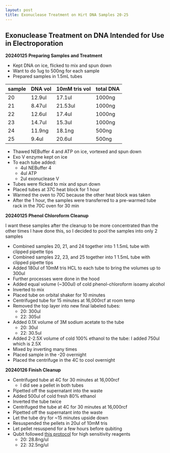 ```yaml
---
layout: post
title: Exonuclease Treatment on Hirt DNA Samples 20-25 
--- 
```


## Exonuclease Treatment on DNA Intended for Use in Electroporation 

**20240125 Preparing Samples and Treatment**

- Kept DNA on ice, flicked to mix and spun down 
- Want to do 1ug to 500ng for each sample 
- Prepared samples in 1.5mL tubes 

|sample|DNA vol|10mM tris vol|total DNA|
|---|---|---|---|
|20|12.9ul|17.1ul|1000ng|
|21|8.47ul|21.53ul|1000ng|
|22|12.6ul|17.4ul|1000ng|
|23|14.7ul|15.3ul|1000ng|
|24|11.9ng|18.1ng|500ng|
|25|9.4ul|20.6ul|500ng|

- Thawed NEBuffer 4 and ATP on ice, vortexed and spun down 
- Exo V enzyme kept on ice 
- To each tube added:
    - 4ul NEBuffer 4
    - 4ul ATP
    - 2ul exonuclease V 
- Tubes were flicked to mix and spun down 
- Placed tubes at 37C heat block for 1 hour 
- Warmed the oven to 70C because the other heat block was taken 
- After the 1 hour, the samples were transferred to a pre-warmed tube rack in the 70C oven for 30 min 

**20240125 Phenol Chloroform Cleanup**

I want these samples after the cleanup to be more concentrated than the other times I have done this, so I decided to pool the samples into only 2 samples 

- Combined samples 20, 21, and 24 together into 1 1.5mL tube with clipped pipette tips
- Combined samples 22, 23, and 25 together into 1 1.5mL tube with clipped pipette tips 
- Added 180ul of 10mM tris HCL to each tube to bring the volumes up to 300ul 
- Further processes were done in the hood 
- Added equal volume (~300ul) of cold phenol-chloroform isoamy alcohol
- Inverted to mix
- Placed tube on orbital shaker for 10 minutes 
- Centrifuged tube for 15 minutes at 16,000rcf at room temp 
- Removed the top layer into new final labeled tubes:
    - 20: 300ul
    - 22: 305ul
- Added 0.1X volume of 3M sodium acetate to the tube 
    - 20: 30ul
    - 22: 30.5ul
- Added 2-2.5X volume of cold 100% ethanol to the tube: I added 750ul which is 2.5X
- Mixed by inverting many times 
- Placed sample in the -20 overnight 
- Placed the centrifuge in the 4C to cool overnight

**20240126 Finish Cleanup**

- Centrifuged tube at 4C for 30 minutes at 16,000rcf 
    - I did see a pellet in both tubes
- Pipetted off the supernatant into the waste 
- Added 500ul of cold fresh 80% ethanol 
- Inverted the tube twice 
- Centrifuged the tube at 4C for 30 minutes at 16,000rcf 
- Pipetted off the supernatant into the waste 
- Let the tube dry for ~15 minutes upside down 
- Resuspended the pellets in 20ul of 10mM tris 
- Let pellet resuspend for a few hours before qubiting 
- Qubit followed [this protocol](https://docs.google.com/document/d/1ZCz0SBof6LHE3P_LbftawFyexl8iCECUlvjIcauPYwY/edit) for high sensitivity reagents 
    - 20: 28.8ng/ul 
    - 22: 32.5ng/ul

    